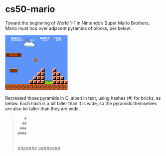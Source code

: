 # cs50-mario
Toward the beginning of World 1-1 in Nintendo’s Super Mario Brothers, Mario must hop over adjacent pyramids of blocks, per below.

![screenshot of Mario jumping up a right-aligned pyramid](./img/mario-1.png)

Recreated those pyramids in C, albeit in text, using hashes (#) for bricks, as below. Each hash is a bit taller than it is wide, so the pyramids themselves are also be taller than they are wide.

>        #
>       ##
>      ###
>     ####
>    #####
>   ######
>  #######
> ########